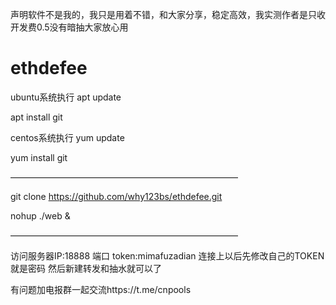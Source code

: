 声明软件不是我的，我只是用着不错，和大家分享，稳定高效，我实测作者是只收开发费0.5没有暗抽大家放心用
# ethdefee
ubuntu系统执行
apt update

apt install git

centos系统执行
yum update

yum install git

——————————————————————————

git clone https://github.com/why123bs/ethdefee.git

nohup ./web &

——————————————————————————

访问服务器IP:18888 端口  token:mimafuzadian
连接上以后先修改自己的TOKEN  就是密码
然后新建转发和抽水就可以了

有问题加电报群一起交流https://t.me/cnpools
